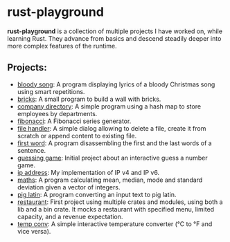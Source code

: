 # rust-playground

**rust-playground** is a collection of multiple projects I have worked on, while learning Rust. They advance from basics and descend steadily deeper into more complex features of the runtime.

## Projects:

- [bloody song](bloody_song): A program displaying lyrics of a bloody Christmas song using smart repetitions.
- [bricks](bricks): A small program to build a wall with bricks.
- [company directory](company_directory): A simple program using a hash map to store employees by departments.
- [fibonacci](fibonacci): A Fibonacci series generator.
- [file handler](file_handler): A simple dialog allowing to delete a file, create it from scratch or append content to existing file.
- [first word](first_word): A program disassembling the first and the last words of a sentence.
- [guessing game](guessing_game): Initial project about an interactive guess a number game.
- [ip address](ip_address): My implementation of IP v4 and IP v6.
- [maths](maths): A program calculating mean, median, mode and standard deviation given a vector of integers.
- [pig latin](pig_latin): A program converting an input text to pig latin.
- [restaurant](restaurant): First project using multiple crates and modules, using both a lib and a bin crate. It mocks a restaurant with specified menu, limited capacity, and a revenue expectation.
- [temp conv](temp_conv): A simple interactive temperature converter (°C to °F and vice versa).
